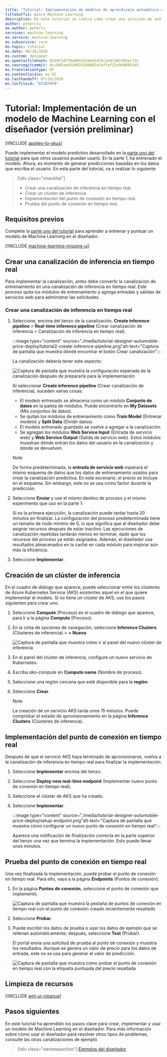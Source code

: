 ```yaml
---
title: 'Tutorial: Implementación de modelos de aprendizaje automático con el diseñador (versión preliminar)'
titleSuffix: Azure Machine Learning
description: En este tutorial se indica cómo crear una solución de análisis predictivo en el diseñador de Azure Machine Learning (versión preliminar). Entrene, puntúe e implemente un modelo de Machine Learning mediante módulos de arrastrar y colocar.
author: peterclu
ms.author: peterlu
services: machine-learning
ms.service: machine-learning
ms.subservice: core
ms.topic: tutorial
ms.date: 06/28/2020
ms.custom: designer
ms.openlocfilehash: 453971d776a0953a344d147bca387a81f65ac73c
ms.sourcegitcommit: dccb85aed33d9251048024faf7ef23c94d695145
ms.translationtype: HT
ms.contentlocale: es-ES
ms.lasthandoff: 07/28/2020
ms.locfileid: "87287970"
---
```

# <a name="tutorial-deploy-a-machine-learning-model-with-the-designer-preview"></a>Tutorial: Implementación de un modelo de Machine Learning con el diseñador (versión preliminar)
[!INCLUDE [applies-to-skus](../../includes/aml-applies-to-enterprise-sku.md)]

Puede implementar el modelo predictivo desarrollado en la [parte uno del tutorial](tutorial-designer-automobile-price-train-score.md) para que otros usuarios puedan usarlo. En la parte 1, ha entrenado el modelo. Ahora, es momento de generar predicciones basadas en los datos que escriba el usuario. En esta parte del tutorial, va a realizar lo siguiente:

> [!div class="checklist"]
> * Crear una canalización de inferencia en tiempo real.
> * Crear un clúster de inferencia.
> * Implementación del punto de conexión en tiempo real.
> * Prueba del punto de conexión en tiempo real.

## <a name="prerequisites"></a>Requisitos previos

Complete la [parte uno del tutorial](tutorial-designer-automobile-price-train-score.md) para aprender a entrenar y puntuar un modelo de Machine Learning en el diseñador.

[!INCLUDE [machine-learning-missing-ui](../../includes/machine-learning-missing-ui.md)]

## <a name="create-a-real-time-inference-pipeline"></a>Crear una canalización de inferencia en tiempo real

Para implementar la canalización, antes debe convertir la canalización de entrenamiento en una canalización de inferencia en tiempo real. Este proceso quita los módulos de entrenamiento y agrega entradas y salidas de servicios web para administrar las solicitudes.

### <a name="create-a-real-time-inference-pipeline"></a>Crear una canalización de inferencia en tiempo real

1. Seleccione, encima del lienzo de la canalización, **Create inference pipeline** > **Real-time inference pipeline** (Crear canalización de inferencia > Canalización de inferencia en tiempo real).

    :::image type="content" source="./media/tutorial-designer-automobile-price-deploy/tutorial2-create-inference-pipeline.png"alt-text="Captura de pantalla que muestra dónde encontrar el botón Crear canalización":::

    La canalización debería tener este aspecto: 

   ![Captura de pantalla que muestra la configuración esperada de la canalización después de prepararla para la implementación](./media/tutorial-designer-automobile-price-deploy/real-time-inference-pipeline.png)

    Al seleccionar **Create inference pipeline** (Crear canalización de inferencia), suceden varias cosas:
    
    * El modelo entrenado se almacena como un módulo **Conjunto de datos** en la paleta de módulos. Puede encontrarlo en **My Datasets** (Mis conjuntos de datos).
    * Se quitan los módulos de entrenamiento como **Train Model** (Entrenar modelo) y **Split Data** (Dividir datos).
    * El modelo entrenado guardado se vuelve a agregar a la canalización.
    * Se agregan los módulos **Web Service Input** (Entrada de servicio web) y **Web Service Output** (Salida de servicio web). Estos módulos muestran dónde entran los datos del usuario en la canalización y dónde se devuelven.

    > [!NOTE]
    > De forma predeterminada, la **entrada de servicio web** esperará el mismo esquema de datos que los datos de entrenamiento usados para crear la canalización predictiva. En este escenario, el precio se incluye en el esquema. Sin embargo, este no se usa como factor durante la predicción.
    >

1. Seleccione **Enviar** y use el mismo destino de proceso y el mismo experimento que usó en la parte 1.

    Si es la primera ejecución, la canalización puede tardar hasta 20 minutos en finalizar. La configuración del proceso predeterminada tiene un tamaño de nodo mínimo de 0, lo que significa que el diseñador debe asignar recursos después de estar inactivo. Las ejecuciones de canalización repetidas tardarán menos en terminar, dado que los recursos del proceso ya están asignados. Además, el diseñador usa resultados almacenados en la caché en cada módulo para mejorar aún más la eficiencia.

1. Seleccione **Implementar**.

## <a name="create-an-inferencing-cluster"></a>Creación de un clúster de inferencia

En el cuadro de diálogo que aparece, puede seleccionar entre los clústeres de Azure Kubernetes Service (AKS) existentes aquel en el que quiere implementar el modelo. Si no tiene un clúster de AKS, use los pasos siguientes para crear uno.

1. Seleccione **Compute** (Proceso) en el cuadro de diálogo que aparece, para ir a la página **Compute** (Proceso).

1. En la cinta de opciones de navegación, seleccione **Inference Clusters** (Clústeres de inferencia) >  **+ Nuevo**.

    ![Captura de pantalla que muestra cómo ir al panel del nuevo clúster de inferencia](./media/tutorial-designer-automobile-price-deploy/new-inference-cluster.png)
   
1. En el panel del clúster de inferencia, configure un nuevo servicio de Kubernetes.

1. Escriba *aks-compute* en **Compute name** (Nombre de proceso).
    
1. Seleccione una región cercana que esté disponible para la **región**.

1. Seleccione **Crear**.

    > [!NOTE]
    > La creación de un servicio AKS tarda unos 15 minutos. Puede comprobar el estado de aprovisionamiento en la página **Inference Clusters** (Clústeres de inferencia).
    >

## <a name="deploy-the-real-time-endpoint"></a>Implementación del punto de conexión en tiempo real

Después de que el servicio AKS haya terminado de aprovisionarse, vuelva a la canalización de inferencia en tiempo real para finalizar la implementación.

1. Seleccione **Implementar** encima del lienzo.

1. Seleccione **Deploy new real-time endpoint** (Implementar nuevo punto de conexión en tiempo real). 

1. Seleccione el clúster de AKS que ha creado.

1. Seleccione **Implementar**.
    
    :::image type="content" source="./media/tutorial-designer-automobile-price-deploy/setup-endpoint.png"alt-text="Captura de pantalla que muestra cómo configurar un nuevo punto de conexión en tiempo real":::

    Aparece una notificación de finalización correcta en la parte superior del lienzo una vez que termina la implementación. Esto puede llevar unos minutos.

## <a name="test-the-real-time-endpoint"></a>Prueba del punto de conexión en tiempo real

Una vez finalizada la implementación, puede probar el punto de conexión en tiempo real. Para ello, vaya a la página **Endpoints** (Puntos de conexión).

1. En la página **Puntos de conexión**, seleccione el punto de conexión que implementó.

    ![Captura de pantalla que muestra la pestaña de puntos de conexión en tiempo real con el punto de conexión creado recientemente resaltado](./media/tutorial-designer-automobile-price-deploy/endpoints.png)

1. Seleccione **Probar**.

1. Puede escribir los datos de prueba o usar los datos de ejemplo que se rellenan automáticamente; después, seleccione **Test** (Probar).

    El portal envía una solicitud de prueba al punto de conexión y muestra los resultados. Aunque se genera un valor de precio para los datos de entrada, este no se usa para generar el valor de predicción.

    ![Captura de pantalla que muestra cómo probar el punto de conexión en tiempo real con la etiqueta puntuada del precio resaltada](./media/tutorial-designer-automobile-price-deploy/test-endpoint.png)

## <a name="clean-up-resources"></a>Limpieza de recursos

[!INCLUDE [aml-ui-cleanup](../../includes/aml-ui-cleanup.md)]

## <a name="next-steps"></a>Pasos siguientes

En este tutorial ha aprendido los pasos clave para crear, implementar y usar un modelo de Machine Learning en el diseñador. Para más información sobre cómo usar el diseñador para resolver otros tipos de problemas, consulte las otras canalizaciones de ejemplo.

> [!div class="nextstepaction"]
> [Ejemplos del diseñador](samples-designer.md)
